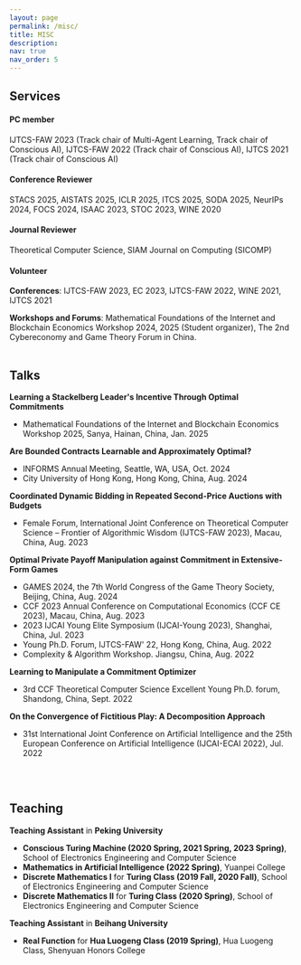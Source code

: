 ```yaml
---
layout: page
permalink: /misc/
title: MISC
description: 
nav: true
nav_order: 5
---
```



## **Services**

#### PC member
IJTCS-FAW 2023 (Track chair of Multi-Agent Learning, Track chair of Conscious AI), IJTCS-FAW 2022 (Track chair of Conscious AI), IJTCS 2021 (Track chair of Conscious AI)

#### Conference Reviewer
STACS 2025, AISTATS 2025, ICLR 2025, ITCS 2025, SODA 2025, NeurIPs 2024, FOCS 2024, ISAAC 2023, STOC 2023, WINE 2020



#### Journal Reviewer
Theoretical Computer Science, SIAM Journal on Computing (SICOMP)	

#### Volunteer
**Conferences**: IJTCS-FAW 2023, EC 2023, IJTCS-FAW 2022, WINE 2021, IJTCS 2021

**Workshops and Forums**: Mathematical Foundations of the Internet and Blockchain Economics Workshop 2024, 2025 (Student organizer), The 2nd Cybereconomy and Game Theory Forum in China. 
<br>
<br>

## **Talks**

**Learning a Stackelberg Leader's Incentive Through Optimal Commitments**
- Mathematical Foundations of the Internet and Blockchain Economics Workshop 2025, Sanya, Hainan, China, Jan. 2025

**Are Bounded Contracts Learnable and Approximately Optimal?**
- INFORMS Annual Meeting, Seattle, WA, USA, Oct. 2024
- City University of Hong Kong, Hong Kong, China, Aug. 2024


**Coordinated Dynamic Bidding in Repeated Second-Price Auctions with Budgets**
- Female Forum, International Joint Conference on Theoretical Computer Science – Frontier of Algorithmic Wisdom (IJTCS-FAW 2023), Macau, China, Aug. 2023

**Optimal Private Payoff Manipulation against Commitment in Extensive-Form Games**
- GAMES 2024, the 7th World Congress of the Game Theory Society, Beijing, China, Aug. 2024
- CCF 2023 Annual Conference on Computational Economics (CCF CE 2023), Macau, China, Aug. 2023
- 2023 IJCAI Young Elite Symposium (IJCAI-Young 2023), Shanghai, China, Jul. 2023
- Young Ph.D. Forum, IJTCS-FAW' 22, Hong Kong, China, Aug. 2022
- Complexity & Algorithm Workshop. Jiangsu, China, Aug. 2022

**Learning to Manipulate a Commitment Optimizer**
- 3rd CCF Theoretical Computer Science Excellent Young Ph.D. forum, Shandong, China, Sept. 2022

**On the Convergence of Fictitious Play: A Decomposition Approach**
- 31st International Joint Conference on Artificial Intelligence and the 25th European Conference on Artificial Intelligence (IJCAI-ECAI 2022), Jul. 2022
<br>
<br>

## **Teaching**

**Teaching Assistant** in **Peking University**

- **Conscious Turing Machine (2020 Spring, 2021 Spring, 2023 Spring)**, School of Electronics Engineering and Computer Science
- **Mathematics in Artificial Intelligence (2022 Spring)**, Yuanpei College
- **Discrete Mathematics Ⅰ** for **Turing Class (2019 Fall, 2020 Fall)**, School of Electronics Engineering and Computer Science
- **Discrete Mathematics Ⅱ** for **Turing  Class (2020 Spring)**, School of Electronics Engineering and Computer Science


**Teaching Assistant** in **Beihang University**

- **Real Function** for **Hua Luogeng Class (2019 Spring)**, Hua Luogeng Class, Shenyuan Honors College
